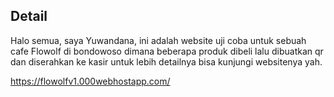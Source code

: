 ## Detail
Halo semua, saya Yuwandana, ini adalah website uji coba untuk sebuah cafe Flowolf di bondowoso dimana beberapa produk dibeli lalu dibuatkan qr dan diserahkan ke kasir untuk lebih detailnya bisa kunjungi websitenya yah.

https://flowolfv1.000webhostapp.com/
